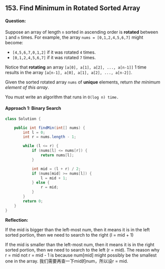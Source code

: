 ## 153. Find Minimum in Rotated Sorted Array

#### Question:

Suppose an array of length `n` sorted in ascending order is **rotated** between `1` and `n` times. For example, the array `nums = [0,1,2,4,5,6,7]` might become:

- `[4,5,6,7,0,1,2]` if it was rotated `4` times.
- `[0,1,2,4,5,6,7]` if it was rotated `7` times.

Notice that **rotating** an array `[a[0], a[1], a[2], ..., a[n-1]]` 1 time results in the array `[a[n-1], a[0], a[1], a[2], ..., a[n-2]]`.

Given the sorted rotated array `nums` of **unique** elements, return *the minimum element of this array*.

You must write an algorithm that runs in `O(log n) time.`



#### Approach 1: Binary Search

```java
class Solution {

    public int findMin(int[] nums) {
        int l = 0;
        int r = nums.length - 1;

        while (l <= r) {
            if (nums[l] <= nums[r]) {
                return nums[l];
            }

            int mid = (l + r) / 2;
            if (nums[mid] >= nums[l]) {
                l = mid + 1;
            } else {
                r = mid;
            }
        }
        return 0;
    }
}
```

**Reflection:**

If the mid is bigger than the left-most num, then it means it is in the left sorted portion, then we need to search to the right (l = mid + 1)

If the mid is smaller than the left-most num, then it means it is in the right sorted portion, then we need to search to the left (r = mid). The reason why r = mid not r = mid - 1 is because num[mid] might possibly be the smallest one in the array. 我们需要再查一下mid的num，所以设r = mid.


